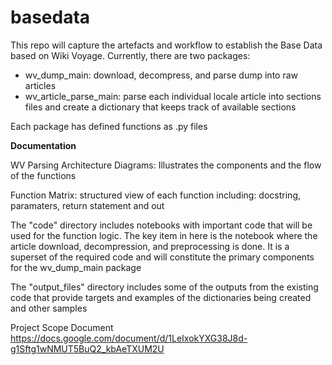 # basedata
This repo will capture the artefacts and workflow to establish the Base Data based on Wiki Voyage.
Currently, there are two packages:
  - wv_dump_main: download, decompress, and parse dump into raw articles
  - wv_article_parse_main: parse each individual locale article into sections files and create a dictionary that keeps track of available sections


Each package has defined functions as .py files

**Documentation**


WV Parsing Architecture Diagrams: Illustrates the components and the flow of the functions

Function Matrix: structured view of each function including: docstring, paramaters, return statement and out

The "code" directory includes notebooks with important code that will be used for the function logic. The key item in here is the notebook where the article download, decompression, and preprocessing is done.  It is a superset of the required code and will constitute the primary components for the wv_dump_main package

The "output_files" directory includes some of the outputs from the existing code that provide targets and examples of the dictionaries being created and other samples

Project Scope Document
https://docs.google.com/document/d/1LeIxokYXG38J8d-g1Sftg1wNMUT5BuQ2_kbAeTXUM2U
